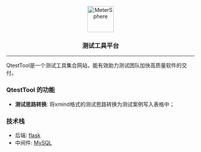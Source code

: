 <p align="center"><img src="https://s1.328888.xyz/2022/04/15/izMtF.png" alt="MeterSphere" width="70" /></a></p>
<h3 align="center">测试工具平台</h3><hr />

QtestTool是一个测试工具集合网站，能有效助力测试团队加快高质量软件的交付。

### QtestTool 的功能

- **测试思路转换**: 将xmind格式的测试思路转换为测试案例写入表格中；

  

### 技术栈

-   后端: [flask](https://flask.net.cn/)
-   中间件: [MySQL](https://www.mysql.com/)

